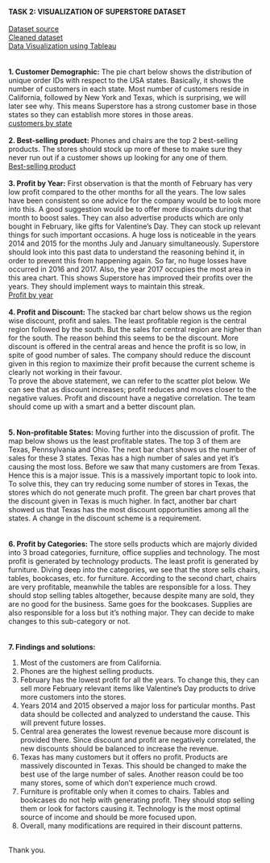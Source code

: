 **TASK 2: VISUALIZATION OF SUPERSTORE DATASET**
<br>
<br>
[Dataset source](https://www.kaggle.com/datasets/vivek468/superstore-dataset-final?select=Sample+-+Superstore.csv)
<br>
[Cleaned dataset](https://docs.google.com/spreadsheets/d/15BeDA8kQ6lN_FkOiYgXhT0LnzvtRFs6q/edit?usp=drive_link&ouid=106760994882511478209&rtpof=true&sd=true)
<br>
[Data Visualization using Tableau](https://public.tableau.com/views/Superstore-Visualization_17586529430500/CustomerDemographic?:language=en-US&:sid=&:redirect=auth&:display_count=n&:origin=viz_share_link)<BR>
<br>
<br>
**1. Customer Demographic:**
The pie chart below shows the distribution of unique order IDs with respect to the USA states. Basically, it shows the number of customers in each state. 
Most number of customers reside in California, followed by New York and Texas, which is surprising, we will later see why. 
This means Superstore has a strong customer base in those states so they can establish more stores in those areas.
<br>
[customers by state](<img width="738" height="528" alt="image" src="https://github.com/user-attachments/assets/97c9eb64-7565-418c-a09f-14bd0b09deea" />)
<br>
<br>
**2. Best-selling product:**
Phones and chairs are the top 2 best-selling products. The stores should stock up more of these to make sure they never run out if a customer shows up looking for any one of them.
<br>
[Best-selling product](<img width="888" height="470" alt="image" src="https://github.com/user-attachments/assets/5d126db1-8d9f-4e9f-9cf4-ecf679c299fe" />)
<br>
<br>
**3. Profit by Year:**
First observation is that the month of February has very low profit compared to the other months for all the years. The low sales have been consistent so one advice for the company would be to look more into this. A good suggestion would be to offer more discounts during that month to boost sales. They can also advertise products which are only bought in February, like gifts for Valentine’s Day. They can stock up relevant things for such important occasions.
A huge loss is noticeable in the years 2014 and 2015 for the months July and January simultaneously. Superstore should look into this past data to understand the reasoning behind it, in order to prevent this from happening again. 
So far, no huge losses have occurred in 2016 and 2017. Also, the year 2017 occupies the most area in this area chart. This shows Superstore has improved their profits over the years. They should implement ways to maintain this streak.
<br>
[Profit by year](<img width="1020" height="669" alt="image" src="https://github.com/user-attachments/assets/437a2b3d-bb6e-4125-ac19-88c67f77cfda" />)
<br>
<br>
**4. Profit and Discount:**
The stacked bar chart below shows us the region wise discount, profit and sales. The least profitable region is the central region followed by the south. But the sales for central region are higher than for the south. The reason behind this seems to be the discount. More discount is offered in the central areas and hence the profit is so low, in spite of good number of sales. The company should reduce the discount given in this region to maximize their profit because the current scheme is clearly not working in their favour.  
To prove the above statement, we can refer to the scatter plot below. We can see that as discount increases; profit reduces and moves closer to the negative values. Profit and discount have a negative correlation. The team should come up with a smart and a better discount plan.
<br>
[]()
<br>
<br>
**5. Non-profitable States:**
Moving further into the discussion of profit. The map below shows us the least profitable states. The top 3 of them are Texas, Pennsylvania and Ohio. The next bar chart shows us the number of sales for these 3 states. Texas has a high number of sales and yet it’s causing the most loss. Before we saw that many customers are from Texas. Hence this is a major issue. This is a massively important topic to look into. To solve this, they can try reducing some number of stores in Texas, the stores which do not generate much profit. The green bar chart proves that the discount given in Texas is much higher. In fact, another bar chart showed us that Texas has the most discount opportunities among all the states. A change in the discount scheme is a requirement. 
<br>
[]()
<br>
<br>
**6. Profit by Categories:**
The store sells products which are majorly divided into 3 broad categories, furniture, office supplies and technology. The most profit is generated by technology products. The least profit is generated by furniture. Diving deep into the categories, we see that the store sells chairs, tables, bookcases, etc. for furniture. According to the second chart, chairs are very profitable, meanwhile the tables are responsible for a loss. They should stop selling tables altogether, because despite many are sold, they are no good for the business. Same goes for the bookcases. Supplies are also responsible for a loss but it’s nothing major. They can decide to make changes to this sub-category or not.
<br>
[]()
<br>
<br>
**7. Findings and solutions:**
1)	Most of the customers are from California.
2)	Phones are the highest selling products. 
3)	February has the lowest profit for all the years. To change this, they can sell more February relevant items like Valentine’s Day products to drive more customers into the stores.
4)	Years 2014 and 2015 observed a major loss for particular months. Past data should be collected and analyzed to understand the cause. This will   prevent future losses.
5)	Central area generates the lowest revenue because more discount is provided there. Since discount and profit are negatively correlated, the new discounts should be balanced to increase the revenue. 
6)	Texas has many customers but it offers no profit. Products are massively discounted in Texas. This should be changed to make the best use of the large number of sales. Another reason could be too many stores, some of which don’t experience much crowd. 
7)	Furniture is profitable only when it comes to chairs. Tables and bookcases do not help with generating profit. They should stop selling them or look for factors causing it. Technology is the most optimal source of income and should be more focused upon. 
8)	Overall, many modifications are required in their discount patterns.
<br>
Thank you.



